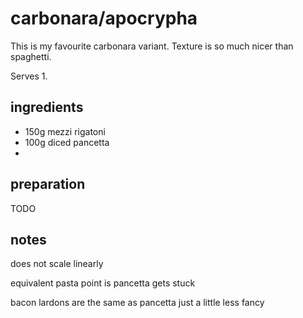 # carbonara/apocrypha

This is my favourite carbonara variant. Texture is so much nicer than spaghetti.

Serves 1.

## ingredients

- 150g mezzi rigatoni
- 100g diced pancetta
- 


## preparation
TODO

## notes

does not scale linearly

equivalent pasta point is pancetta gets stuck

bacon lardons are the same as pancetta just a little less fancy